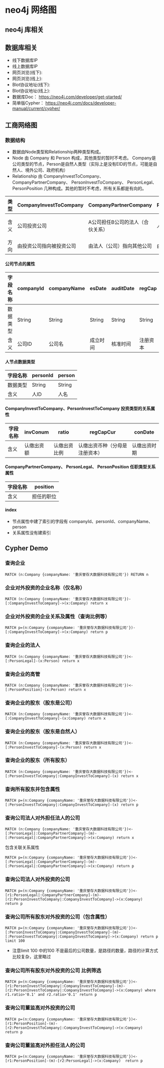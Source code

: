 # neo4j 网络图
## neo4j 库相关
## 数据库相关
- 线下数据库IP 
- 线上数据库IP 
- 网页浏览(线下):  
- 网页浏览(线上):  
- Blot协议地址(线下): 
- Blot协议地址(线上): 
- 数据库Doc： https://neo4j.com/developer/get-started/
- 简单版Cypher： https://neo4j.com/docs/developer-manual/current/cypher/

## 工商网络图
### 数据结构
- 数据由Node类型和Relationship两种类型构成。
- Node 由 Company 和 Person 构成，其他类型的暂时不考虑。 Company是公司类型的节点，Person是自然人类型（实际上是没有EID的节点，可能是自然人、境外公司、政府机构）
- Relationship 由 CompanyInvestToCompany、 CompanyPartnerCompany、 PersonInvestToCompany、 PersonLegal、 PersonPosition 几种构成。其他的暂时不考虑，所有关系都是有向的。

| 类型 | CompanyInvestToCompany | CompanyPartnerCompany | PersonInvestToCompany | PersonLegal | PersonPosition|
| ------ | ------ | ------ | ------ | ------ | ------ |
| 含义 | 公司投资公司 | A公司担任B公司的法人（合伙关系） | 人投资公司 | 人担任公司的法人（法人关系） | 人担任公司的高管（高管关系） |
| 方向 | 由投资公司指向被投资公司 | 由法人（公司）指向其他公司 | 由人指向被投资的公司 | 有法人指向公司 | 有高管指向公司 |

#### 公司节点的属性

| 字段名称 | companyId | companyName | esDate | auditDate | regCap | regCapCur | status |
| ------ | ------ | ------ | ------ | ------ | ------ | ------ | ------ |
| 数据类型 | String | String | String | String | String | String | String |
| 含义 | 公司ID | 公司名 | 成立时间 | 核准时间 | 注册资本 | 注册资本的币种[详见]() | 公司状态[详见]() |

#### 人节点数据类型
| 字段名称 | personId | person |
| ------ | ------ | ------ |
| 数据类型 | String | String |
| 含义 | 人ID | 人名 |

#### CompanyInvestToCompany、PersonInvestToCompany 投资类型的关系属性
| 字段名称 | invConum | ratio | regCapCur | conDate |
| ------ | ------ | ------ | ------ | ------ |
| 含义 | 认缴出资额 | 认缴出资比例 | 认缴出资币种（分母是注册资本） | 认缴出资时期 |


####  CompanyPartnerCompany、 PersonLegal、 PersonPosition 任职类型关系属性
| 字段名称 | position |
| ------ | ------ |
| 含义 | 担任的职位 |

#### index
- 节点属性中建了索引的字段有 companyId、personId、companyName、person
- 关系属性没有建索引


## Cypher Demo

### 查询企业
```
MATCH (n:Company {companyName: '重庆誉存大数据科技有限公司'}) RETURN n
```

### 企业对外投资的企业名称（仅名称）
```
MATCH (n:Company {companyName: '重庆誉存大数据科技有限公司'})-[:CompanyInvestToCompany]->(x:Company) return x
```

### 企业对外投资的企业关系及属性（查询比例等）
```
MATCH p=(n:Company {companyName: '重庆誉存大数据科技有限公司'})-[:CompanyInvestToCompany]->(x:Company) return p
```

### 查询企业的法人
```
MATCH (n:Company {companyName: '重庆誉存大数据科技有限公司'})<-[:PersonLegal]-(x:Person) return x
```

### 查询企业的高管
```
MATCH (n:Company {companyName: '重庆誉存大数据科技有限公司'})<-[:PersonPosition]-(x:Person) return x
```

### 查询企业的股东（股东是公司）
```
MATCH (n:Company {companyName: '重庆誉存大数据科技有限公司'})<-[:CompanyInvestToCompany]-(x:Company) return x
```

### 查询企业的股东（股东是自然人）
```
MATCH (n:Company {companyName: '重庆誉存大数据科技有限公司'})<-[:PersonInvestToCompany]-(x:Person) return x
```

### 查询企业的股东（所有股东）
```
MATCH (n:Company {companyName: '重庆誉存大数据科技有限公司'})<-[:PersonInvestToCompany|:CompanyInvestToCompany]-(x) return x
```

### 查询所有股东并包含属性
```
MATCH p=(n:Company {companyName: '重庆誉存大数据科技有限公司'})<-[:PersonInvestToCompany|:CompanyInvestToCompany]-(x) return p
```

### 查询公司法人对外担任法人的公司
```
MATCH (n:Company {companyName: '重庆誉存大数据科技有限公司'})<-[:PersonLegal|:CompanyPartnerCompany]-(m)-[:PersonLegal|:CompanyPartnerCompany]->(x:Company) return x
```
包含关联关系属性
```
MATCH p=(n:Company {companyName: '重庆誉存大数据科技有限公司'})<-[:PersonLegal|:CompanyPartnerCompany]-(m)-[:PersonLegal|:CompanyPartnerCompany]->(x:Company) return p
```

### 查询公司法人对外投资的公司
```
MATCH p=(n:Company {companyName: '重庆誉存大数据科技有限公司'})<-[r1:PersonLegal|:CompanyPartnerCompany]-(m)-[r2:PersonInvestToCompany|:CompanyInvestToCompany]->(x:Company)  return p
```

### 查询公司所有股东对外投资的公司（包含属性）
```
MATCH p=(n:Company {companyName: '重庆誉存大数据科技有限公司'})<-[:PersonInvestToCompany|:CompanyInvestToCompany]-(m)-[:PersonInvestToCompany|:CompanyInvestToCompany]->(x:Company) return p limit 100
```
- 注意limit 100 中的100 不是最后的公司数量，是路径的数量，路径的计算方式比较复杂，这里略过

### 查询公司所有股东对外投资的公司 比例筛选
```
MATCH p=(n:Company {companyName: '重庆誉存大数据科技有限公司'})<-[r1:PersonInvestToCompany|:CompanyInvestToCompany]-(m)-[r2:PersonInvestToCompany|:CompanyInvestToCompany]->(x:Company) where r1.ratio>'0.1' and r2.ratio>'0.1' return p
```


### 查询公司董监高对外投资的公司
```
MATCH p=(n:Company {companyName: '重庆誉存大数据科技有限公司'})<-[r1:PersonPosition]-(m)-[r2:PersonInvestToCompany|:CompanyInvestToCompany]->(x:Company)  return p
```

### 查询公司董监高对外担任法人的公司
```
MATCH p=(n:Company {companyName: '重庆誉存大数据科技有限公司'})<-[r1:PersonPosition]-(m)-[r2:PersonLegal]->(x:Company)  return p
```
